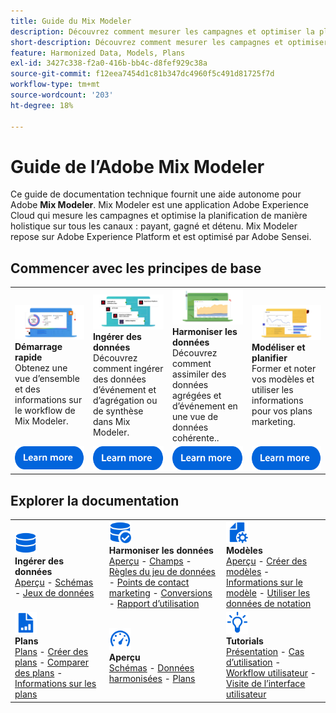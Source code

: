 ```yaml
---
title: Guide du Mix Modeler
description: Découvrez comment mesurer les campagnes et optimiser la planification de manière holistique sur tous les canaux avec Mix Modeler.
short-description: Découvrez comment mesurer les campagnes et optimiser la planification de manière holistique sur tous les canaux avec Mix Modeler.
feature: Harmonized Data, Models, Plans
exl-id: 3427c338-f2a0-416b-bb4c-d8fef929c38a
source-git-commit: f12eea7454d1c81b347dc4960f5c491d81725f7d
workflow-type: tm+mt
source-wordcount: '203'
ht-degree: 18%

---
```


# Guide de l’Adobe Mix Modeler

Ce guide de documentation technique fournit une aide autonome pour Adobe **Mix Modeler**. Mix Modeler est une application Adobe Experience Cloud qui mesure les campagnes et optimise la planification de manière holistique sur tous les canaux : payant, gagné et détenu. Mix Modeler repose sur Adobe Experience Platform et est optimisé par Adobe Sensei.

## Commencer avec les principes de base

<table style="table-layout:fixed">
  <tr style="border: 0;">
    <td>
    <a href="/help/get-started/about.md"><img src="assets/whatis-mm.png"></a>
    <div><strong>Démarrage rapide</strong><br/>Obtenez une vue d’ensemble et des informations sur le workflow de Mix Modeler.</div>
    </td>
    <td>
    <a href="/help/ingest-data/overview.md"><img src="assets/data-ingestion-mm.png"></a>
    <div><strong>Ingérer des données</strong><br/>Découvrez comment ingérer des données d’événement et d’agrégation ou de synthèse dans Mix Modeler.</div>
    </td>
    <td>
    <a href="/help/harmonize-data/overview.md"><img src="assets/plan-mm.png"/></a>
    <div><strong>Harmoniser les données</strong><br/>Découvrez comment assimiler des données agrégées et d’événement en une vue de données cohérente.. 
    </div>
    </td>
    <td>
    <a href="/help/models/overview.md"><img src="assets/models-mm.png"></a>
    <div><strong>Modéliser et planifier</strong><br/>Former et noter vos modèles et utiliser les informations pour vos plans marketing.</div>
    </td>
  </tr>
  <tr style="border: 0;">
    <td align="center"><a href="/help/get-started/about.md"><img src="assets/learn-more-button.svg"></a></td>
    <td align="center"><a href="/help/ingest-data/overview.md"><img src="assets/learn-more-button.svg"></a></td>
    <td align="center"><a href="/help/harmonize-data/overview.md"><img src="assets/learn-more-button.svg"></a></td>
    <td align="center"><a href="/help/models/overview.md"><img src="assets/learn-more-button.svg"></a></td>
    </tr>
</table>


## Explorer la documentation

<table style="table-layout:fixed">
  <tr style="border: 0;">
    <td>
      <img src="assets/Data.svg" width="35px"><br/>
      <strong>Ingérer des données</strong><br/><a href="/help/ingest-data/overview.md">Aperçu</a> - <a href="/help/ingest-data/schemas.md">Schémas</a> - <a href="/help/ingest-data/datasets.md">Jeux de données</a> 
    </td>
    <td>
      <img src="assets/DataCheck.svg" width="35px"><br/>
      <strong>Harmoniser les données</strong><br/><a href="/help/harmonize-data/overview.md">Aperçu</a> - <a href="/help/harmonize-data/fields.md">Champs</a> - <a href="/help/harmonize-data/dataset-rules.md">Règles du jeu de données</a> - <a href="/help/harmonize-data/marketing-touchpoints.md">Points de contact marketing</a> - <a href="/help/harmonize-data/conversions.md">Conversions</a> - <a href="/help/harmonize-data/usage-report.md">Rapport d’utilisation</a>  
    </td>
    <td>
      <img src="assets/FileGear.svg" width="35px"><br/>
      <strong>Modèles</strong><br/><a href="/help/models/overview.md">Aperçu</a> - <a href="/help/models/build.md">Créer des modèles</a> - <a href="/help/models/insights.md">Informations sur le modèle</a> - <a href="/help/models/scoring-data.md">Utiliser les données de notation</a>
    </td>
  </tr>
  <tr style="border: 0;">
    <td>
      <img src="assets/FileChart.svg" width="35px"><br/>
      <strong>Plans</strong><br/><a href="/help/plans/overview.md">Plans</a> - <a href="/help/plans/build.md">Créer des plans</a> - <a href="/help/plans/compare.md">Comparer des plans</a> - <a href="/help/plans/build.md">Informations sur les plans</a>
    </td>
    <td>
      <img src="assets/Dashboard.svg" width="35px"><br/>
      <strong>Aperçu</strong><br/><a href="/help/dashboard/overview.md">Schémas</a> - <a href="/help/dashboard/harmonized-data.md">Données harmonisées</a> - <a href="/help/dashboard/plans.md">Plans</a>
    </td>
        <td>
      <img src="assets/Learn.svg" width="35px"><br/>
      <strong>Tutorials </strong><br/><a href="https://experienceleague.adobe.com/docs/mix-modeler-learn/tutorials/overview.html?lang=fr">Présentation</a> - <a href="https://experienceleague.adobe.com/docs/mix-modeler-learn/tutorials/intro/use-cases.html?lang=fr">Cas d’utilisation</a> - <a href="https://experienceleague.adobe.com/docs/mix-modeler-learn/tutorials/intro/user-workflow.html?lang=fr">Workflow utilisateur</a> - <a href="https://experienceleague.adobe.com/docs/mix-modeler-learn/tutorials/intro/user-interface-tour.html?lang=fr">Visite de l’interface utilisateur</a>
    </td>
  </tr>
</table>
